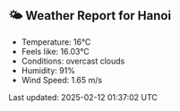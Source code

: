 <!-- WEATHER-START -->
## 🌤 Weather Report for Hanoi

- Temperature: 16°C
- Feels like: 16.03°C
- Conditions: overcast clouds
- Humidity: 91%
- Wind Speed: 1.65 m/s

Last updated: 2025-02-12 01:37:02 UTC
<!-- WEATHER-END -->
